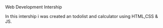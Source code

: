 Web Development Intership 

In this intership i was created an todolist and calculator using HTML,CSS & JS.
